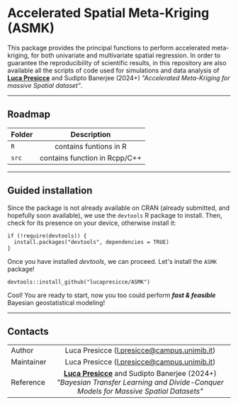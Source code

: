 # Accelerated Spatial Meta-Kriging (ASMK)

This package provides the principal functions to perform accelerated meta-kriging, for both univariate and multivariate spatial regression. In order to guarantee the reproducibility of scientific results, in this repository are also available all the scripts of code used for simulations and data analysis of [**Luca Presicce**](https://lucapresicce.github.io/) and Sudipto Banerjee (2024+) *"Accelerated Meta-Kriging for massive Spatial dataset"*.


--------------------------------------------------------------------------------
## Roadmap

| Folder | Description |
| :--- | :---: |
| `R` | contains funtions in R |
| `src` | contains function in Rcpp/C++ |

--------------------------------------------------------------------------------
## Guided installation
Since the package is not already available on CRAN (already submitted, and hopefully soon available), we use the `devtools` R package to install. Then, check for its presence on your device, otherwise install it:
```{r, echo = F, eval = F, collapse = TRUE}
if (!require(devtools)) {
  install.packages("devtools", dependencies = TRUE)
}
```
Once you have installed *devtools*, we can proceed. Let's install the `ASMK` package!
```{r}
devtools::install_github("lucapresicce/ASMK")
```
Cool! You are ready to start, now you too could perform **_fast & feasible_** Bayesian geostatistical modeling!

<!--
## Tutorial for usage
-->

--------------------------------------------------------------------------------
## Contacts

| | |
| :--- | :---: |
| Author | Luca Presicce (l.presicce@campus.unimib.it) |
| Maintainer | Luca Presicce (l.presicce@campus.unimib.it) |
| Reference | [**Luca Presicce**](https://lucapresicce.github.io/) and Sudipto Banerjee (2024+) *"Bayesian Transfer Learning and Divide-Conquer Models for Massive Spatial Datasets"*  |

<!--
Maintainer: l.presicce@campus.unimib.it
Reference: **Luca Presicce** and Sudipto Banerjee (2024+) *"Accelerated Meta-Kriging for massive Spatial dataset"* 
-->

